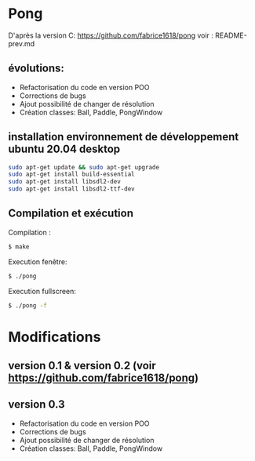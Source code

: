 # Pong

D'après la version C: https://github.com/fabrice1618/pong
voir : README-prev.md

## évolutions:
- Refactorisation du code en version POO
- Corrections de bugs
- Ajout possibilité de changer de résolution
- Création classes: Ball, Paddle, PongWindow

## installation environnement de développement ubuntu 20.04 desktop
```bash
sudo apt-get update && sudo apt-get upgrade
sudo apt-get install build-essential
sudo apt-get install libsdl2-dev
sudo apt-get install libsdl2-ttf-dev
```
## Compilation et exécution

Compilation :
```bash
$ make
```

Execution fenêtre:
```bash
$ ./pong
```

Execution fullscreen:
```bash
$ ./pong -f
```

# Modifications

## version 0.1 & version 0.2 (voir https://github.com/fabrice1618/pong)

## version 0.3
- Refactorisation du code en version POO
- Corrections de bugs
- Ajout possibilité de changer de résolution
- Création classes: Ball, Paddle, PongWindow
